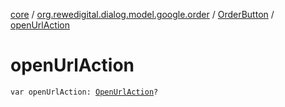 [core](../../index.md) / [org.rewedigital.dialog.model.google.order](../index.md) / [OrderButton](index.md) / [openUrlAction](./open-url-action.md)

# openUrlAction

`var openUrlAction: `[`OpenUrlAction`](../../org.rewedigital.dialog.model.google/-open-url-action/index.md)`?`